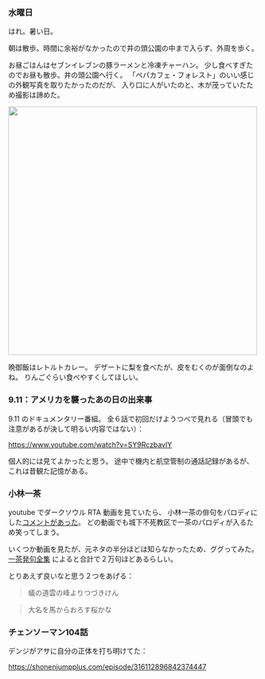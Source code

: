 ### 水曜日

はれ。暑い日。

朝は散歩。時間に余裕がなかったので井の頭公園の中まで入らず、外周を歩く。

お昼ごはんはセブンイレブンの豚ラーメンと冷凍チャーハン。
少し食べすぎたのでお昼も散歩。井の頭公園へ行く。
「ペパカフェ・フォレスト」のいい感じの外観写真を取りたかったのだが、
入り口に人がいたのと、木が茂っていたため撮影は諦めた。

<img src="https://i.imgur.com/M8IMPqw.jpg" width="500">

晩御飯はレトルトカレー。
デザートに梨を食べたが、皮をむくのが面倒なのよね。
りんごぐらい食べやすくしてほしい。

### 9.11：アメリカを襲ったあの日の出来事

9.11 のドキュメンタリー番組。
全６話で初回だけようつべで見れる（冒頭でも注意があるが決して明るい内容ではない）：

https://www.youtube.com/watch?v=SY9RczbavlY

個人的には見てよかったと思う。
途中で機内と航空管制の通話記録があるが、これは昔観た記憶がある。

### 小林一茶

youtube でダークソウル RTA 動画を見ていたら、
小林一茶の俳句をパロディにした[コメントがあった](https://youtu.be/bwTQRzJsuW0?t=705)。
どの動画でも城下不死教区で一茶のパロディが入るため笑ってしまう。

いくつか動画を見たが、元ネタの半分ほどは知らなかったため、ググってみた。
[一茶発句全集](http://www.janis.or.jp/users/kyodoshi/issaku.htm)
によると合計で２万句ほどあるらしい。

とりあえず良いなと思う２つをあげる：

> 蟻の道雲の峰よりつづきけん

> 大名を馬からおろす桜かな

### チェンソーマン104話

デンジがアサに自分の正体を打ち明けてた：

https://shonenjumpplus.com/episode/316112896842374447
